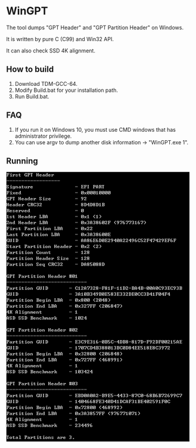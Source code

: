 # WinGPT
The tool dumps "GPT Header" and "GPT Partition Header" on Windows.

It is written by pure C (C99) and Win32 API.

It can also check SSD 4K alignment.

## How to build
1. Download TDM-GCC-64.
2. Modify Build.bat for your installation path.
3. Run Build.bat.

## FAQ
1. If you run it on Windows 10, you must use CMD windows that has administrator privilege.
2. You can use argv to dump another disk information -> "WinGPT.exe 1".

## Running
![running](/image/Result.png)
